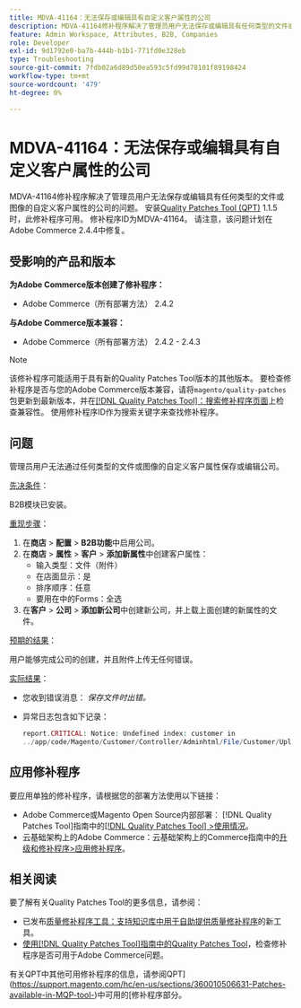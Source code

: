 ```yaml
---
title: MDVA-41164：无法保存或编辑具有自定义客户属性的公司
description: MDVA-41164修补程序解决了管理员用户无法保存或编辑具有任何类型的文件或图像的自定义客户属性的公司的问题。 安装[Quality Patches Tool (QPT)](https://experienceleague.adobe.com/en/docs/commerce-operations/tools/quality-patches-tool/quality-patches-tool-to-self-serve-quality-patches) 1.1.5后，即可使用此修补程序。 修补程序ID为MDVA-41164。 请注意，该问题计划在Adobe Commerce 2.4.4中修复。
feature: Admin Workspace, Attributes, B2B, Companies
role: Developer
exl-id: 9d1792e0-ba7b-444b-b1b1-771fd0e328eb
type: Troubleshooting
source-git-commit: 7fdb02a6d89d50ea593c5fd99d78101f89198424
workflow-type: tm+mt
source-wordcount: '479'
ht-degree: 0%

---
```


# MDVA-41164：无法保存或编辑具有自定义客户属性的公司

MDVA-41164修补程序解决了管理员用户无法保存或编辑具有任何类型的文件或图像的自定义客户属性的公司的问题。 安装[Quality Patches Tool (QPT)](https://experienceleague.adobe.com/en/docs/commerce-operations/tools/quality-patches-tool/quality-patches-tool-to-self-serve-quality-patches) 1.1.5时，此修补程序可用。 修补程序ID为MDVA-41164。 请注意，该问题计划在Adobe Commerce 2.4.4中修复。

## 受影响的产品和版本

**为Adobe Commerce版本创建了修补程序：**

* Adobe Commerce（所有部署方法） 2.4.2

**与Adobe Commerce版本兼容：**

* Adobe Commerce（所有部署方法） 2.4.2 - 2.4.3

>[!NOTE]
>
>该修补程序可能适用于具有新的Quality Patches Tool版本的其他版本。 要检查修补程序是否与您的Adobe Commerce版本兼容，请将`magento/quality-patches`包更新到最新版本，并在[[!DNL Quality Patches Tool]：搜索修补程序页面](https://experienceleague.adobe.com/en/docs/commerce-operations/tools/quality-patches-tool/quality-patches-tool-to-self-serve-quality-patches)上检查兼容性。 使用修补程序ID作为搜索关键字来查找修补程序。

## 问题

管理员用户无法通过任何类型的文件或图像的自定义客户属性保存或编辑公司。

<u>先决条件</u>：

B2B模块已安装。

<u>重现步骤</u>：

1. 在&#x200B;**商店** > **配置** > **B2B功能**&#x200B;中启用公司。
1. 在&#x200B;**商店** > **属性** > **客户** > **添加新属性**&#x200B;中创建客户属性：
   * 输入类型：文件（附件）
   * 在店面显示：是
   * 排序顺序：任意
   * 要用在中的Forms：全选
1. 在&#x200B;**客户** > **公司** > **添加新公司**&#x200B;中创建新公司，并上载上面创建的新属性的文件。

<u>预期的结果</u>：

用户能够完成公司的创建，并且附件上传无任何错误。

<u>实际结果</u>：

* 您收到错误消息： *保存文件时出错。*
* 异常日志包含如下记录：

  ```php
  report.CRITICAL: Notice: Undefined index: customer in
  ../app/code/Magento/Customer/Controller/Adminhtml/File/Customer/Upload.php on line 69
  ```

## 应用修补程序

要应用单独的修补程序，请根据您的部署方法使用以下链接：

* Adobe Commerce或Magento Open Source内部部署： [!DNL Quality Patches Tool]指南中的[[!DNL Quality Patches Tool] >使用情况](/help/tools/quality-patches-tool/usage.md)。
* 云基础架构上的Adobe Commerce：云基础架构上的Commerce指南中的[升级和修补程序>应用修补程序](https://experienceleague.adobe.com/docs/commerce-cloud-service/user-guide/develop/upgrade/apply-patches.html)。

## 相关阅读

要了解有关Quality Patches Tool的更多信息，请参阅：

* 已发布[质量修补程序工具：支持知识库中用于自助提供质量修补程序](https://experienceleague.adobe.com/en/docs/commerce-operations/tools/quality-patches-tool/quality-patches-tool-to-self-serve-quality-patches)的新工具。
* [使用[!DNL Quality Patches Tool]指南中的Quality Patches Tool](/help/tools/quality-patches-tool/patches-available-in-qpt/check-patch-for-magento-issue-with-magento-quality-patches.md)，检查修补程序是否可用于Adobe Commerce问题。

有关QPT中其他可用修补程序的信息，请参阅QPT](https://support.magento.com/hc/en-us/sections/360010506631-Patches-available-in-MQP-tool-)中可用的[修补程序部分。
